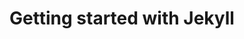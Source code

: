 ---
title: Getting started with Jekyll
description: If you're new to Jekyll this is the series for you. We'll learn about the world of static site generators, install Jekyll and understand fundamental Jekyll concepts.
---